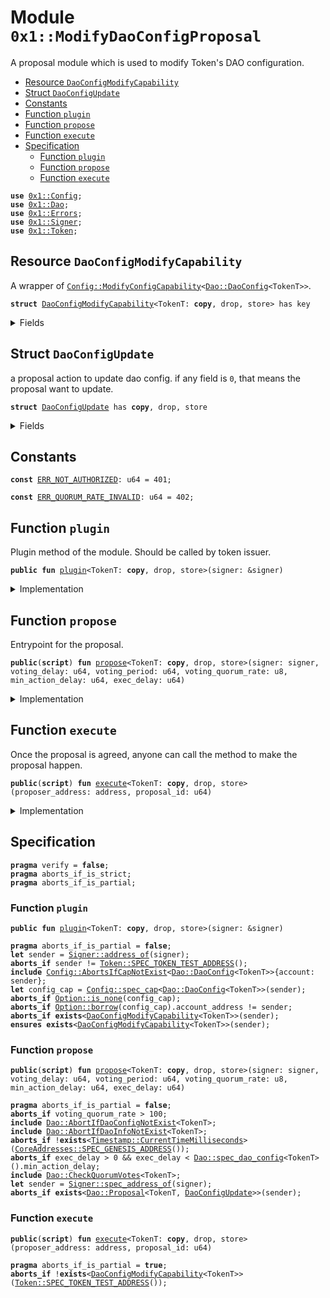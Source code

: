 
<a name="0x1_ModifyDaoConfigProposal"></a>

# Module `0x1::ModifyDaoConfigProposal`

A proposal module which is used to modify Token's DAO configuration.


-  [Resource `DaoConfigModifyCapability`](#0x1_ModifyDaoConfigProposal_DaoConfigModifyCapability)
-  [Struct `DaoConfigUpdate`](#0x1_ModifyDaoConfigProposal_DaoConfigUpdate)
-  [Constants](#@Constants_0)
-  [Function `plugin`](#0x1_ModifyDaoConfigProposal_plugin)
-  [Function `propose`](#0x1_ModifyDaoConfigProposal_propose)
-  [Function `execute`](#0x1_ModifyDaoConfigProposal_execute)
-  [Specification](#@Specification_1)
    -  [Function `plugin`](#@Specification_1_plugin)
    -  [Function `propose`](#@Specification_1_propose)
    -  [Function `execute`](#@Specification_1_execute)


<pre><code><b>use</b> <a href="Config.md#0x1_Config">0x1::Config</a>;
<b>use</b> <a href="Dao.md#0x1_Dao">0x1::Dao</a>;
<b>use</b> <a href="Errors.md#0x1_Errors">0x1::Errors</a>;
<b>use</b> <a href="Signer.md#0x1_Signer">0x1::Signer</a>;
<b>use</b> <a href="Token.md#0x1_Token">0x1::Token</a>;
</code></pre>



<a name="0x1_ModifyDaoConfigProposal_DaoConfigModifyCapability"></a>

## Resource `DaoConfigModifyCapability`

A wrapper of <code><a href="Config.md#0x1_Config_ModifyConfigCapability">Config::ModifyConfigCapability</a>&lt;<a href="Dao.md#0x1_Dao_DaoConfig">Dao::DaoConfig</a>&lt;TokenT&gt;&gt;</code>.


<pre><code><b>struct</b> <a href="ModifyDaoConfigProposal.md#0x1_ModifyDaoConfigProposal_DaoConfigModifyCapability">DaoConfigModifyCapability</a>&lt;TokenT: <b>copy</b>, drop, store&gt; has key
</code></pre>



<details>
<summary>Fields</summary>


<dl>
<dt>
<code>cap: <a href="Config.md#0x1_Config_ModifyConfigCapability">Config::ModifyConfigCapability</a>&lt;<a href="Dao.md#0x1_Dao_DaoConfig">Dao::DaoConfig</a>&lt;TokenT&gt;&gt;</code>
</dt>
<dd>

</dd>
</dl>


</details>

<a name="0x1_ModifyDaoConfigProposal_DaoConfigUpdate"></a>

## Struct `DaoConfigUpdate`

a proposal action to update dao config.
if any field is <code>0</code>, that means the proposal want to update.


<pre><code><b>struct</b> <a href="ModifyDaoConfigProposal.md#0x1_ModifyDaoConfigProposal_DaoConfigUpdate">DaoConfigUpdate</a> has <b>copy</b>, drop, store
</code></pre>



<details>
<summary>Fields</summary>


<dl>
<dt>
<code>voting_delay: u64</code>
</dt>
<dd>
 new voting delay setting.
</dd>
<dt>
<code>voting_period: u64</code>
</dt>
<dd>
 new voting period setting.
</dd>
<dt>
<code>voting_quorum_rate: u8</code>
</dt>
<dd>
 new voting quorum rate setting.
</dd>
<dt>
<code>min_action_delay: u64</code>
</dt>
<dd>
 new min action delay setting.
</dd>
</dl>


</details>

<a name="@Constants_0"></a>

## Constants


<a name="0x1_ModifyDaoConfigProposal_ERR_NOT_AUTHORIZED"></a>



<pre><code><b>const</b> <a href="ModifyDaoConfigProposal.md#0x1_ModifyDaoConfigProposal_ERR_NOT_AUTHORIZED">ERR_NOT_AUTHORIZED</a>: u64 = 401;
</code></pre>



<a name="0x1_ModifyDaoConfigProposal_ERR_QUORUM_RATE_INVALID"></a>



<pre><code><b>const</b> <a href="ModifyDaoConfigProposal.md#0x1_ModifyDaoConfigProposal_ERR_QUORUM_RATE_INVALID">ERR_QUORUM_RATE_INVALID</a>: u64 = 402;
</code></pre>



<a name="0x1_ModifyDaoConfigProposal_plugin"></a>

## Function `plugin`

Plugin method of the module.
Should be called by token issuer.


<pre><code><b>public</b> <b>fun</b> <a href="ModifyDaoConfigProposal.md#0x1_ModifyDaoConfigProposal_plugin">plugin</a>&lt;TokenT: <b>copy</b>, drop, store&gt;(signer: &signer)
</code></pre>



<details>
<summary>Implementation</summary>


<pre><code><b>public</b> <b>fun</b> <a href="ModifyDaoConfigProposal.md#0x1_ModifyDaoConfigProposal_plugin">plugin</a>&lt;TokenT: <b>copy</b> + drop + store&gt;(signer: &signer) {
    <b>let</b> token_issuer = <a href="Token.md#0x1_Token_token_address">Token::token_address</a>&lt;TokenT&gt;();
    <b>assert</b>(<a href="Signer.md#0x1_Signer_address_of">Signer::address_of</a>(signer) == token_issuer, <a href="Errors.md#0x1_Errors_requires_address">Errors::requires_address</a>(<a href="ModifyDaoConfigProposal.md#0x1_ModifyDaoConfigProposal_ERR_NOT_AUTHORIZED">ERR_NOT_AUTHORIZED</a>));
    <b>let</b> dao_config_modify_cap = <a href="Config.md#0x1_Config_extract_modify_config_capability">Config::extract_modify_config_capability</a>&lt;
        <a href="Dao.md#0x1_Dao_DaoConfig">Dao::DaoConfig</a>&lt;TokenT&gt;,
    &gt;(signer);
    <b>assert</b>(<a href="Config.md#0x1_Config_account_address">Config::account_address</a>(&dao_config_modify_cap) == token_issuer, <a href="Errors.md#0x1_Errors_requires_address">Errors::requires_address</a>(<a href="ModifyDaoConfigProposal.md#0x1_ModifyDaoConfigProposal_ERR_NOT_AUTHORIZED">ERR_NOT_AUTHORIZED</a>));
    <b>let</b> cap = <a href="ModifyDaoConfigProposal.md#0x1_ModifyDaoConfigProposal_DaoConfigModifyCapability">DaoConfigModifyCapability</a> { cap: dao_config_modify_cap };
    move_to(signer, cap);
}
</code></pre>



</details>

<a name="0x1_ModifyDaoConfigProposal_propose"></a>

## Function `propose`

Entrypoint for the proposal.


<pre><code><b>public</b>(<b>script</b>) <b>fun</b> <a href="ModifyDaoConfigProposal.md#0x1_ModifyDaoConfigProposal_propose">propose</a>&lt;TokenT: <b>copy</b>, drop, store&gt;(signer: signer, voting_delay: u64, voting_period: u64, voting_quorum_rate: u8, min_action_delay: u64, exec_delay: u64)
</code></pre>



<details>
<summary>Implementation</summary>


<pre><code><b>public</b>(<b>script</b>) <b>fun</b> <a href="ModifyDaoConfigProposal.md#0x1_ModifyDaoConfigProposal_propose">propose</a>&lt;TokenT: <b>copy</b> + drop + store&gt;(
    signer: signer,
    voting_delay: u64,
    voting_period: u64,
    voting_quorum_rate: u8,
    min_action_delay: u64,
    exec_delay: u64,
) {
    <b>assert</b>(voting_quorum_rate &lt;= 100, <a href="Errors.md#0x1_Errors_invalid_argument">Errors::invalid_argument</a>(<a href="ModifyDaoConfigProposal.md#0x1_ModifyDaoConfigProposal_ERR_QUORUM_RATE_INVALID">ERR_QUORUM_RATE_INVALID</a>));
    <b>let</b> action = <a href="ModifyDaoConfigProposal.md#0x1_ModifyDaoConfigProposal_DaoConfigUpdate">DaoConfigUpdate</a> {
        voting_delay,
        voting_period,
        voting_quorum_rate,
        min_action_delay,
    };
    <a href="Dao.md#0x1_Dao_propose">Dao::propose</a>&lt;TokenT, <a href="ModifyDaoConfigProposal.md#0x1_ModifyDaoConfigProposal_DaoConfigUpdate">DaoConfigUpdate</a>&gt;(&signer, action, exec_delay);
}
</code></pre>



</details>

<a name="0x1_ModifyDaoConfigProposal_execute"></a>

## Function `execute`

Once the proposal is agreed, anyone can call the method to make the proposal happen.


<pre><code><b>public</b>(<b>script</b>) <b>fun</b> <a href="ModifyDaoConfigProposal.md#0x1_ModifyDaoConfigProposal_execute">execute</a>&lt;TokenT: <b>copy</b>, drop, store&gt;(proposer_address: address, proposal_id: u64)
</code></pre>



<details>
<summary>Implementation</summary>


<pre><code><b>public</b>(<b>script</b>) <b>fun</b> <a href="ModifyDaoConfigProposal.md#0x1_ModifyDaoConfigProposal_execute">execute</a>&lt;TokenT: <b>copy</b> + drop + store&gt;(proposer_address: address, proposal_id: u64)
<b>acquires</b> <a href="ModifyDaoConfigProposal.md#0x1_ModifyDaoConfigProposal_DaoConfigModifyCapability">DaoConfigModifyCapability</a> {
    <b>let</b> <a href="ModifyDaoConfigProposal.md#0x1_ModifyDaoConfigProposal_DaoConfigUpdate">DaoConfigUpdate</a> {
        voting_delay,
        voting_period,
        voting_quorum_rate,
        min_action_delay,
    } = <a href="Dao.md#0x1_Dao_extract_proposal_action">Dao::extract_proposal_action</a>&lt;TokenT, <a href="ModifyDaoConfigProposal.md#0x1_ModifyDaoConfigProposal_DaoConfigUpdate">DaoConfigUpdate</a>&gt;(proposer_address, proposal_id);
    <b>let</b> cap = borrow_global_mut&lt;<a href="ModifyDaoConfigProposal.md#0x1_ModifyDaoConfigProposal_DaoConfigModifyCapability">DaoConfigModifyCapability</a>&lt;TokenT&gt;&gt;(
        <a href="Token.md#0x1_Token_token_address">Token::token_address</a>&lt;TokenT&gt;(),
    );
    <a href="Dao.md#0x1_Dao_modify_dao_config">Dao::modify_dao_config</a>(
        &<b>mut</b> cap.cap,
        voting_delay,
        voting_period,
        voting_quorum_rate,
        min_action_delay,
    );
}
</code></pre>



</details>

<a name="@Specification_1"></a>

## Specification



<pre><code><b>pragma</b> verify = <b>false</b>;
<b>pragma</b> aborts_if_is_strict;
<b>pragma</b> aborts_if_is_partial;
</code></pre>



<a name="@Specification_1_plugin"></a>

### Function `plugin`


<pre><code><b>public</b> <b>fun</b> <a href="ModifyDaoConfigProposal.md#0x1_ModifyDaoConfigProposal_plugin">plugin</a>&lt;TokenT: <b>copy</b>, drop, store&gt;(signer: &signer)
</code></pre>




<pre><code><b>pragma</b> aborts_if_is_partial = <b>false</b>;
<b>let</b> sender = <a href="Signer.md#0x1_Signer_address_of">Signer::address_of</a>(signer);
<b>aborts_if</b> sender != <a href="Token.md#0x1_Token_SPEC_TOKEN_TEST_ADDRESS">Token::SPEC_TOKEN_TEST_ADDRESS</a>();
<b>include</b> <a href="Config.md#0x1_Config_AbortsIfCapNotExist">Config::AbortsIfCapNotExist</a>&lt;<a href="Dao.md#0x1_Dao_DaoConfig">Dao::DaoConfig</a>&lt;TokenT&gt;&gt;{account: sender};
<b>let</b> config_cap = <a href="Config.md#0x1_Config_spec_cap">Config::spec_cap</a>&lt;<a href="Dao.md#0x1_Dao_DaoConfig">Dao::DaoConfig</a>&lt;TokenT&gt;&gt;(sender);
<b>aborts_if</b> <a href="Option.md#0x1_Option_is_none">Option::is_none</a>(config_cap);
<b>aborts_if</b> <a href="Option.md#0x1_Option_borrow">Option::borrow</a>(config_cap).account_address != sender;
<b>aborts_if</b> <b>exists</b>&lt;<a href="ModifyDaoConfigProposal.md#0x1_ModifyDaoConfigProposal_DaoConfigModifyCapability">DaoConfigModifyCapability</a>&lt;TokenT&gt;&gt;(sender);
<b>ensures</b> <b>exists</b>&lt;<a href="ModifyDaoConfigProposal.md#0x1_ModifyDaoConfigProposal_DaoConfigModifyCapability">DaoConfigModifyCapability</a>&lt;TokenT&gt;&gt;(sender);
</code></pre>



<a name="@Specification_1_propose"></a>

### Function `propose`


<pre><code><b>public</b>(<b>script</b>) <b>fun</b> <a href="ModifyDaoConfigProposal.md#0x1_ModifyDaoConfigProposal_propose">propose</a>&lt;TokenT: <b>copy</b>, drop, store&gt;(signer: signer, voting_delay: u64, voting_period: u64, voting_quorum_rate: u8, min_action_delay: u64, exec_delay: u64)
</code></pre>




<pre><code><b>pragma</b> aborts_if_is_partial = <b>false</b>;
<b>aborts_if</b> voting_quorum_rate &gt; 100;
<b>include</b> <a href="Dao.md#0x1_Dao_AbortIfDaoConfigNotExist">Dao::AbortIfDaoConfigNotExist</a>&lt;TokenT&gt;;
<b>include</b> <a href="Dao.md#0x1_Dao_AbortIfDaoInfoNotExist">Dao::AbortIfDaoInfoNotExist</a>&lt;TokenT&gt;;
<b>aborts_if</b> !<b>exists</b>&lt;<a href="Timestamp.md#0x1_Timestamp_CurrentTimeMilliseconds">Timestamp::CurrentTimeMilliseconds</a>&gt;(<a href="CoreAddresses.md#0x1_CoreAddresses_SPEC_GENESIS_ADDRESS">CoreAddresses::SPEC_GENESIS_ADDRESS</a>());
<b>aborts_if</b> exec_delay &gt; 0 && exec_delay &lt; <a href="Dao.md#0x1_Dao_spec_dao_config">Dao::spec_dao_config</a>&lt;TokenT&gt;().min_action_delay;
<b>include</b> <a href="Dao.md#0x1_Dao_CheckQuorumVotes">Dao::CheckQuorumVotes</a>&lt;TokenT&gt;;
<b>let</b> sender = <a href="Signer.md#0x1_Signer_spec_address_of">Signer::spec_address_of</a>(signer);
<b>aborts_if</b> <b>exists</b>&lt;<a href="Dao.md#0x1_Dao_Proposal">Dao::Proposal</a>&lt;TokenT, <a href="ModifyDaoConfigProposal.md#0x1_ModifyDaoConfigProposal_DaoConfigUpdate">DaoConfigUpdate</a>&gt;&gt;(sender);
</code></pre>



<a name="@Specification_1_execute"></a>

### Function `execute`


<pre><code><b>public</b>(<b>script</b>) <b>fun</b> <a href="ModifyDaoConfigProposal.md#0x1_ModifyDaoConfigProposal_execute">execute</a>&lt;TokenT: <b>copy</b>, drop, store&gt;(proposer_address: address, proposal_id: u64)
</code></pre>




<pre><code><b>pragma</b> aborts_if_is_partial = <b>true</b>;
<b>aborts_if</b> !<b>exists</b>&lt;<a href="ModifyDaoConfigProposal.md#0x1_ModifyDaoConfigProposal_DaoConfigModifyCapability">DaoConfigModifyCapability</a>&lt;TokenT&gt;&gt;(<a href="Token.md#0x1_Token_SPEC_TOKEN_TEST_ADDRESS">Token::SPEC_TOKEN_TEST_ADDRESS</a>());
</code></pre>
